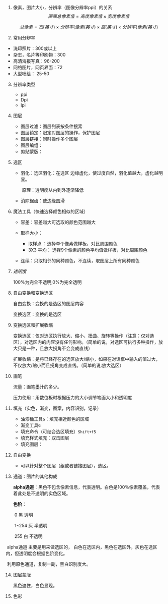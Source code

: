1. 像素，图片大小，分辨率（图像分辨率ppi）的关系
   $$
   画面总像素值 = 高度像素值 × 宽度像素值
   $$

   $$
   总像素  =  宽(英寸) ×  分辨率(像素/英寸) × 高(英寸) × 分辨率(像素/英寸)
   $$

2.  常用分辨率

   - 洗印照片：300或以上
   - 杂志，名片等印刷物：300
   - 高清海报写真：96-200
   - 网络图片，网页界面：72
   - 大型喷绘： 25-50

3. 分辨率类型
   - ppi
   - Dpi
   - lpi
   
4. 图层

   - 图层过滤：图层列表按条件搜索
   - 图层锁定：限定对图层的操作，保护图层
   - 图层链接：同时操作多个图层
   - 图层编组：
   - 剪贴蒙版：

5. 选区

   - 羽化：选区羽化：在选区  边缘虚化，使过度自然，羽化值越大，虚化越明显。

     ​			原理：透明度从内到外逐渐降低

   - 消除锯齿：使边缘圆滑

6. 魔法工具（快速选择颜色相似的区域）

   - 容差：容差越大可选取的颜色范围越大

   - 取样大小：
     - 取样点 ：选择单个像素做样板，对比周围颜色
     - 3X3 平均： 选择9个像素的颜色平均值做样板，对比周围颜色

   - 连续：只取相邻的同种颜色，不连续，取图层上所有同种颜色

7. *透明度*

   100%为完全不透明,0%为完全透明

8. 自由变换和变换选区

   自由变换：变换的是选区的图层内容

   变换选区：变换的是选区

9. 变换选区和扩展收缩

   变换选区：仅对选区执行放大、缩小、扭曲、旋转等操作（注意：仅对选区），对选区内的内容没有任何影响。（简单的说，对选区可执行多种操作，放大只是一种，且放大拐角不会变成直线）

   扩展收缩：是将已经存在的选区放大/缩小，如果在对话框中输入的值过大，不仅放大/缩小而且拐角变成直线。（简单的说:放大选区）

10. 画笔

    流量：画笔墨汁的多少。

    压力使用：用数位板时根据压力的大小调节笔画大小和透明度

11. 填充（实色，渐变，图案，内容识别，记录）

    - 油漆桶工具`G`：填充相近颜色的区域
    - 渐变工具`G`
    - 填充命令（可结合选区填充）`Shift+f5`
    - 填充样式填充：双击图层
    - 填充图层：

12. 自由变换

    - 可以针对整个图层（组或者链接图层），选区。

13. 通道：图片的其他构成

    **alpha通道**：黑色不包含像素信息，代表透明。白色是100%像素覆盖，代表着此处是不透明的实色区域。

    **色阶**：

    ​	0               黑    透明

    ​	1~254      灰    半透明

    ​	255          白	不透明

​      alpha通道 主要是用来做选区的，  白色在选区内，黑色在选区外，灰色在选区内，但透明度会根据色阶变化。

​	   利用原色通道，复制一副，黑白识别度大。

14. 图层蒙版

    黑色遮住，白色显现。
    
15. 色彩

       


